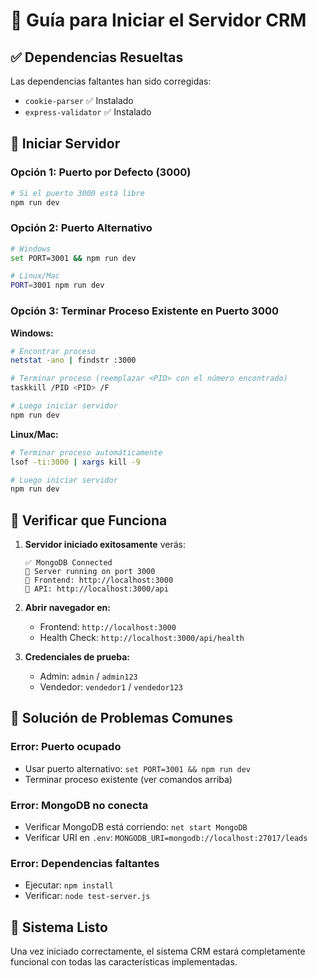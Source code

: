 # 🚀 Guía para Iniciar el Servidor CRM

## ✅ Dependencias Resueltas

Las dependencias faltantes han sido corregidas:
- `cookie-parser` ✅ Instalado
- `express-validator` ✅ Instalado

## 🔧 Iniciar Servidor

### Opción 1: Puerto por Defecto (3000)
```bash
# Si el puerto 3000 está libre
npm run dev
```

### Opción 2: Puerto Alternativo
```bash
# Windows
set PORT=3001 && npm run dev

# Linux/Mac
PORT=3001 npm run dev
```

### Opción 3: Terminar Proceso Existente en Puerto 3000

**Windows:**
```bash
# Encontrar proceso
netstat -ano | findstr :3000

# Terminar proceso (reemplazar <PID> con el número encontrado)
taskkill /PID <PID> /F

# Luego iniciar servidor
npm run dev
```

**Linux/Mac:**
```bash
# Terminar proceso automáticamente
lsof -ti:3000 | xargs kill -9

# Luego iniciar servidor
npm run dev
```

## 🎯 Verificar que Funciona

1. **Servidor iniciado exitosamente** verás:
   ```
   ✅ MongoDB Connected
   🚀 Server running on port 3000
   📱 Frontend: http://localhost:3000
   🔗 API: http://localhost:3000/api
   ```

2. **Abrir navegador en:**
   - Frontend: `http://localhost:3000`
   - Health Check: `http://localhost:3000/api/health`

3. **Credenciales de prueba:**
   - Admin: `admin` / `admin123`
   - Vendedor: `vendedor1` / `vendedor123`

## 🐛 Solución de Problemas Comunes

### Error: Puerto ocupado
- Usar puerto alternativo: `set PORT=3001 && npm run dev`
- Terminar proceso existente (ver comandos arriba)

### Error: MongoDB no conecta
- Verificar MongoDB está corriendo: `net start MongoDB`
- Verificar URI en `.env`: `MONGODB_URI=mongodb://localhost:27017/leads`

### Error: Dependencias faltantes  
- Ejecutar: `npm install`
- Verificar: `node test-server.js`

## 🎉 Sistema Listo

Una vez iniciado correctamente, el sistema CRM estará completamente funcional con todas las características implementadas.